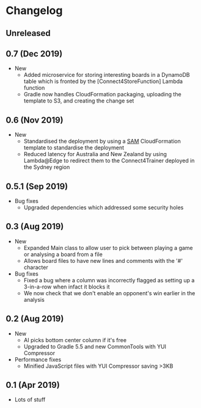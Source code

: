 # Changelog

## Unreleased

## 0.7 (Dec 2019)
* New
    * Added microservice for storing interesting boards in a DynamoDB table which is fronted by the [Connect4StoreFunction] Lambda function
    * Gradle now handles CloudFormation packaging, uploading the template to S3, and creating the change set

## 0.6 (Nov 2019)
* New
    * Standardised the deployment by using a [SAM](https://github.com/awslabs/serverless-application-model) CloudFormation template to standardise the deployment
    * Reduced latency for Australia and New Zealand by using Lambda@Edge to redirect them to the Connect4Trainer deployed in the Sydney region

## 0.5.1 (Sep 2019)
* Bug fixes
    * Upgraded dependencies which addressed some security holes

## 0.3 (Aug 2019)

* New
    * Expanded Main class to allow user to pick between playing a game or analysing a board from a file
    * Allows board files to have new lines and comments with the '#' character
* Bug fixes
    * Fixed a bug where a column was incorrectly flagged as setting up a 3-in-a-row when infact it blocks it
    * We now check that we don't enable an opponent's win earlier in the analysis

## 0.2 (Aug 2019)
* New
    * AI picks bottom center column if it's free
    * Upgraded to Gradle 5.5 and new CommonTools with YUI Compressor
* Performance fixes
    * Minified JavaScript files with YUI Compressor saving >3KB

## 0.1 (Apr 2019)

* Lots of stuff